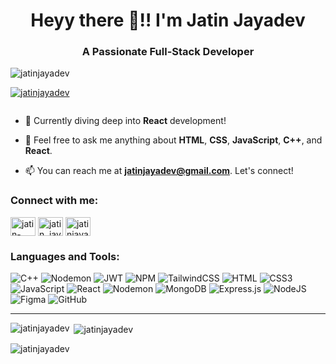<h1 align="center">Heyy there 👋!! I'm Jatin Jayadev</h1>
<h3 align="center">A Passionate Full-Stack Developer</h3>

<p align="left"> <img src="https://komarev.com/ghpvc/?username=jatinjayadev&label=Profile%20views&color=0e75b6&style=flat" alt="jatinjayadev" /> </p>

<p align="left"> <a href="https://github.com/ryo-ma/github-profile-trophy"><img src="https://github-profile-trophy.vercel.app/?username=jatinjayadev" alt="jatinjayadev" /></a> </p>

<p align="left"> <a href="https://twitter.com/" target="blank"><img src="https://img.shields.io/twitter/follow/?logo=twitter&style=for-the-badge" alt="" /></a> </p>

- 🌱 Currently diving deep into **React** development!

- 💬 Feel free to ask me anything about **HTML**, **CSS**, **JavaScript**, **C++**, and **React**.

- 📫 You can reach me at **jatinjayadev@gmail.com**. Let's connect!

<h3 align="left">Connect with me:</h3>
<p align="left">
<a href="https://linkedin.com/in/jatin-jayadevv" target="blank"><img align="center" src="https://raw.githubusercontent.com/rahuldkjain/github-profile-readme-generator/master/src/images/icons/Social/linked-in-alt.svg" alt="jatin-jayadev" height="30" width="40" /></a>
<a href="https://instagram.com/jatin_jayadev" target="blank"><img align="center" src="https://raw.githubusercontent.com/rahuldkjain/github-profile-readme-generator/master/src/images/icons/Social/instagram.svg" alt="jatin_jayadev" height="30" width="40" /></a>
<a href="https://www.leetcode.com/jatinjayadev" target="blank"><img align="center" src="https://raw.githubusercontent.com/rahuldkjain/github-profile-readme-generator/master/src/images/icons/Social/leet-code.svg" alt="jatinjayadev" height="30" width="40" /></a>
</p>

<h3 align="left">Languages and Tools:</h3>

![C++](https://img.shields.io/badge/c++-%2300599C.svg?style=for-the-badge&logo=c%2B%2B&logoColor=white)  ![Nodemon](https://img.shields.io/badge/NODEMON-%23323330.svg?style=for-the-badge&logo=nodemon&logoColor=%BBDEAD)  ![JWT](https://img.shields.io/badge/JWT-black?style=for-the-badge&logo=JSON%20web%20tokens)  ![NPM](https://img.shields.io/badge/NPM-%23CB3837.svg?style=for-the-badge&logo=npm&logoColor=white) ![TailwindCSS](https://img.shields.io/badge/tailwindcss-%2338B2AC.svg?style=for-the-badge&logo=tailwind-css&logoColor=white) ![HTML](https://img.shields.io/badge/HTML5-E34F26?style=for-the-badge&logo=html5&logoColor=white) ![CSS3](https://img.shields.io/badge/css3-%231572B6.svg?style=for-the-badge&logo=css3&logoColor=white) ![JavaScript](https://img.shields.io/badge/JavaScript-323330?style=for-the-badge&logo=javascript&logoColor=F7DF1E) ![React](https://img.shields.io/badge/react-%2320232a.svg?style=for-the-badge&logo=react&logoColor=%2361DAFB)  ![Nodemon](https://img.shields.io/badge/NODEMON-%23323330.svg?style=for-the-badge&logo=nodemon&logoColor=%BBDEAD) ![MongoDB](https://img.shields.io/badge/MongoDB-%234ea94b.svg?style=for-the-badge&logo=mongodb&logoColor=white)  ![Express.js](https://img.shields.io/badge/express.js-%23404d59.svg?style=for-the-badge&logo=express&logoColor=%2361DAFB) ![NodeJS](https://img.shields.io/badge/node.js-6DA55F?style=for-the-badge&logo=node.js&logoColor=white) ![Figma](https://img.shields.io/badge/figma-%23F24E1E.svg?style=for-the-badge&logo=figma&logoColor=white) ![GitHub](https://img.shields.io/badge/github-%23121011.svg?style=for-the-badge&logo=github&logoColor=white)

<hr>


<p><img align="left" src="https://github-readme-stats.vercel.app/api/top-langs?username=jatinjayadev&show_icons=true&locale=en&layout=compact" alt="jatinjayadev" /></p>

<p>&nbsp;<img align="center" src="https://github-readme-stats.vercel.app/api?username=jatinjayadev&show_icons=true&locale=en" alt="jatinjayadev" /></p>

<p><img align="center" src="https://github-readme-streak-stats.herokuapp.com/?user=jatinjayadev&" alt="jatinjayadev" /></p>
